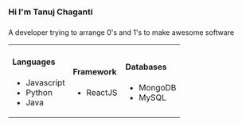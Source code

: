 
<h3 align="left">Hi I'm Tanuj Chaganti</h3>

###

<p align="left">A developer trying to arrange 0's and 1's to make awesome software</p>



<div align="center">
  <table>
    <tr>
      <td>
        <h4>Languages</h4>
        <ul>
          <li>Javascript</li>
          <li>Python</li>
          <li>Java</li>
        </ul>
      </td>
      <td>
        <h4>Framework</h4>
        <ul>
          <li>ReactJS</li>
        </ul>
      </td>
      <td>
        <h4>Databases</h4>
        <ul>
          <li>MongoDB</li>
          <li>MySQL</li>
        </ul>
      </td>
    </tr>
  </table>
</div>
